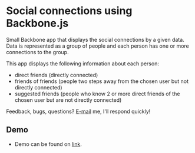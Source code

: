 # Social connections using Backbone.js

Small Backbone app that displays the social connections by a given data. Data is represented as a group of people and each person has one or more connections to the group.   

This app displays the following information about each person:
- direct friends (directly connected)
- friends of friends (people two steps away from the chosen user but not directly connected)
- suggested friends (people who know 2 or more direct friends of the chosen user but
are not directly connected)

Feedback, bugs, questions? [E-mail](mailto:vanja@gavric.org) me, I'll respond quickly!

## Demo
- Demo can be found on [link](http://vanja.gavric.org/various/social-connections-backbone/).